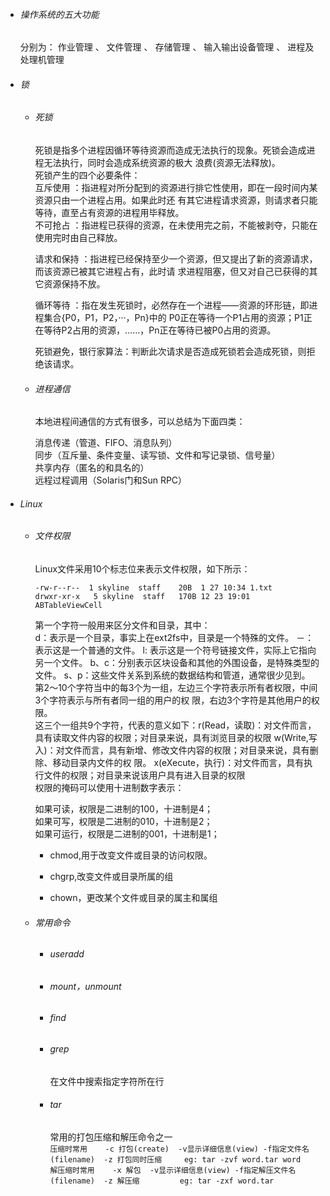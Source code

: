 ###### 

* ###### 操作系统的五大功能

  分别为： 作业管理 、 文件管理 、 存储管理 、 输入输出设备管理 、 进程及处理机管理

* ###### 锁

  * ###### 死锁

    死锁是指多个进程因循环等待资源而造成无法执行的现象。死锁会造成进程无法执行，同时会造成系统资源的极大 浪费\(资源无法释放\)。  
    死锁产生的四个必要条件：  
    互斥使用 ：指进程对所分配到的资源进行排它性使用，即在一段时间内某资源只由一个进程占用。如果此时还 有其它进程请求资源，则请求者只能等待，直至占有资源的进程用毕释放。  
    不可抢占 ：指进程已获得的资源，在未使用完之前，不能被剥夺，只能在使用完时由自己释放。

    请求和保持 ：指进程已经保持至少一个资源，但又提出了新的资源请求，而该资源已被其它进程占有，此时请 求进程阻塞，但又对自己已获得的其它资源保持不放。

    循环等待 ：指在发生死锁时，必然存在一个进程——资源的环形链，即进程集合{P0，P1，P2，···，Pn}中的 P0正在等待一个P1占用的资源；P1正在等待P2占用的资源，……，Pn正在等待已被P0占用的资源。

    死锁避免，银行家算法：判断此次请求是否造成死锁若会造成死锁，则拒绝该请求。

  * ###### 进程通信

    本地进程间通信的方式有很多，可以总结为下面四类：

    消息传递（管道、FIFO、消息队列）  
    同步（互斥量、条件变量、读写锁、文件和写记录锁、信号量）  
    共享内存（匿名的和具名的）  
    远程过程调用（Solaris门和Sun RPC）
* ###### Linux

  * ###### 文件权限

    Linux文件采用10个标志位来表示文件权限，如下所示：

    `-rw-r--r--  1 skyline  staff    20B  1 27 10:34 1.txt           
    drwxr-xr-x   5 skyline  staff   170B 12 23 19:01 ABTableViewCell`

    第一个字符一般用来区分文件和目录，其中：  
    d：表示是一个目录，事实上在ext2fs中，目录是一个特殊的文件。 －：表示这是一个普通的文件。 l: 表示这是一个符号链接文件，实际上它指向另一个文件。 b、c：分别表示区块设备和其他的外围设备，是特殊类型的文件。 s、p：这些文件关系到系统的数据结构和管道，通常很少见到。  
    第2～10个字符当中的每3个为一组，左边三个字符表示所有者权限，中间3个字符表示与所有者同一组的用户的权 限，右边3个字符是其他用户的权限。  
    这三个一组共9个字符，代表的意义如下：r\(Read，读取\)：对文件而言，具有读取文件内容的权限；对目录来说，具有浏览目录的权限 w\(Write,写入\)：对文件而言，具有新增、修改文件内容的权限；对目录来说，具有删除、移动目录内文件的权 限。 x\(eXecute，执行\)：对文件而言，具有执行文件的权限；对目录来说该用户具有进入目录的权限  
    权限的掩码可以使用十进制数字表示：

    如果可读，权限是二进制的100，十进制是4；  
    如果可写，权限是二进制的010，十进制是2；  
    如果可运行，权限是二进制的001，十进制是1；

    * chmod,用于改变文件或目录的访问权限。

    * chgrp,改变文件或目录所属的组

    * chown，更改某个文件或目录的属主和属组

  * ###### 常用命令

    * ###### useradd
    * ###### mount，unmount
    * ###### find
    * ###### grep

      在文件中搜索指定字符所在行

    * ###### tar

      常用的打包压缩和解压命令之一  
      `压缩时常用    -c 打包(create)  -v显示详细信息(view) -f指定文件名(filename)  -z 打包同时压缩    
      eg: tar -zvf word.tar word       
      解压缩时常用    -x 解包  -v显示详细信息(view) -f指定解压文件名(filename)  -z 解压缩        
      eg: tar -zxf word.tar`




